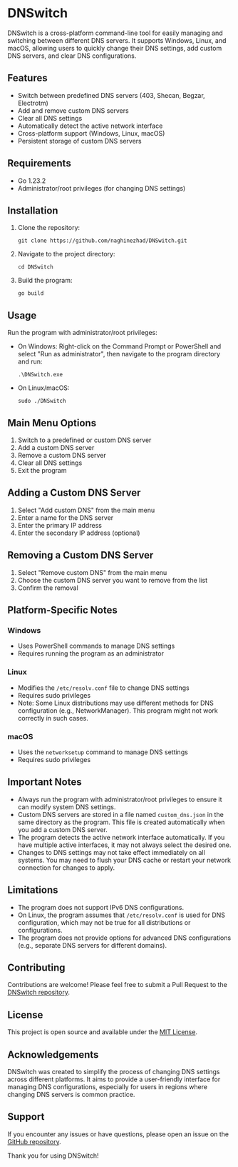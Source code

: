# DNSwitch

DNSwitch is a cross-platform command-line tool for easily managing and switching between different DNS servers. It supports Windows, Linux, and macOS, allowing users to quickly change their DNS settings, add custom DNS servers, and clear DNS configurations.

## Features

- Switch between predefined DNS servers (403, Shecan, Begzar, Electrotm)
- Add and remove custom DNS servers
- Clear all DNS settings
- Automatically detect the active network interface
- Cross-platform support (Windows, Linux, macOS)
- Persistent storage of custom DNS servers

## Requirements

- Go 1.23.2
- Administrator/root privileges (for changing DNS settings)

## Installation

1. Clone the repository:

   ```
   git clone https://github.com/naghinezhad/DNSwitch.git
   ```

2. Navigate to the project directory:

   ```
   cd DNSwitch
   ```

3. Build the program:
   ```
   go build
   ```

## Usage

Run the program with administrator/root privileges:

- On Windows:
  Right-click on the Command Prompt or PowerShell and select "Run as administrator", then navigate to the program directory and run:

  ```
  .\DNSwitch.exe
  ```

- On Linux/macOS:
  ```
  sudo ./DNSwitch
  ```

## Main Menu Options

1. Switch to a predefined or custom DNS server
2. Add a custom DNS server
3. Remove a custom DNS server
4. Clear all DNS settings
5. Exit the program

## Adding a Custom DNS Server

1. Select "Add custom DNS" from the main menu
2. Enter a name for the DNS server
3. Enter the primary IP address
4. Enter the secondary IP address (optional)

## Removing a Custom DNS Server

1. Select "Remove custom DNS" from the main menu
2. Choose the custom DNS server you want to remove from the list
3. Confirm the removal

## Platform-Specific Notes

### Windows

- Uses PowerShell commands to manage DNS settings
- Requires running the program as an administrator

### Linux

- Modifies the `/etc/resolv.conf` file to change DNS settings
- Requires sudo privileges
- Note: Some Linux distributions may use different methods for DNS configuration (e.g., NetworkManager). This program might not work correctly in such cases.

### macOS

- Uses the `networksetup` command to manage DNS settings
- Requires sudo privileges

## Important Notes

- Always run the program with administrator/root privileges to ensure it can modify system DNS settings.
- Custom DNS servers are stored in a file named `custom_dns.json` in the same directory as the program. This file is created automatically when you add a custom DNS server.
- The program detects the active network interface automatically. If you have multiple active interfaces, it may not always select the desired one.
- Changes to DNS settings may not take effect immediately on all systems. You may need to flush your DNS cache or restart your network connection for changes to apply.

## Limitations

- The program does not support IPv6 DNS configurations.
- On Linux, the program assumes that `/etc/resolv.conf` is used for DNS configuration, which may not be true for all distributions or configurations.
- The program does not provide options for advanced DNS configurations (e.g., separate DNS servers for different domains).

## Contributing

Contributions are welcome! Please feel free to submit a Pull Request to the [DNSwitch repository](https://github.com/naghinezhad/DNSwitch).

## License

This project is open source and available under the [MIT License](LICENSE).

## Acknowledgements

DNSwitch was created to simplify the process of changing DNS settings across different platforms. It aims to provide a user-friendly interface for managing DNS configurations, especially for users in regions where changing DNS servers is common practice.

## Support

If you encounter any issues or have questions, please open an issue on the [GitHub repository](https://github.com/naghinezhad/DNSwitch/issues).

Thank you for using DNSwitch!
